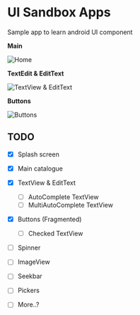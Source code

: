 # UI Sandbox Apps

Sample app to learn android UI component

**Main**

![Home](https://res.cloudinary.com/hyuwah-github-io/image/upload/c_scale,h_480/v1516202579/ui_sandbox_home_init_rlqr24.png)

**TextEdit & EditText**

![TextView & EditText](http://res.cloudinary.com/hyuwah-github-io/image/upload/c_scale,h_480/v1516371123/ui_sandbox_tvet.png)

**Buttons**

![Buttons](https://res.cloudinary.com/hyuwah-github-io/image/upload/c_scale,h_480/v1516371127/ui_sandbox_buttons.png)

## TODO

- [x] Splash screen
- [x] Main catalogue
- [x] TextView & EditText
    - [ ] AutoComplete TextView
    - [ ] MultiAutoComplete TextView
- [x] Buttons (Fragmented)
    - [ ] Checked TextView
- [ ] Spinner
- [ ] ImageView
- [ ] Seekbar
- [ ] Pickers
- [ ] More..?


